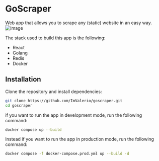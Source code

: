 # GoScraper

Web app that allows you to scrape any (static) website in an easy way.
![image](https://github.com/ImValerio/goscraper/assets/48352092/7053ce42-fb1b-4a60-9cd4-5399d32fa8a4)

The stack used to build this app is the following:

- React
- Golang
- Redis
- Docker

## Installation

Clone the repository and install dependencies:

```bash
git clone https://github.com/ImValerio/goscraper.git
cd goscraper
```

if you want to run the app in development mode, run the following command:

```bash
docker compose up --build
```

Instead if you want to run the app in production mode, run the following command:

```bash
docker compose -f docker-compose.prod.yml up --build -d
```
